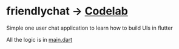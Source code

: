# friendlychat -> [Codelab](https://codelabs.developers.google.com/codelabs/flutter/index.html?index=..%2F..%2Findex#0)

Simple one user chat application to learn how to build UIs in flutter

All the logic is in [main.dart](/Friendly%20Chat/lib/main.dart)
